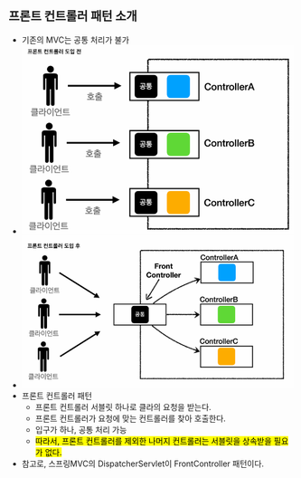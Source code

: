 ## 프론트 컨트롤러 패턴 소개

- 기존의 MVC는 공통 처리가 불가
- ![alt text](image-6.png)
- ![alt text](image-7.png)
- 프론트 컨트롤러 패턴
  - 프론트 컨트롤러 서블릿 하나로 클라의 요청을 받는다.
  - 프론트 컨트롤러가 요청에 맞는 컨트롤러를 찾아 호출한다.
  - 입구가 하나, 공통 처리 가능
  - <mark>따라서, 프론트 컨트롤러를 제외한 나머지 컨트롤러는 서블릿을 상속받을 필요가 없다.</mark>
- 참고로, 스프링MVC의 DispatcherServlet이 FrontController 패턴이다.
